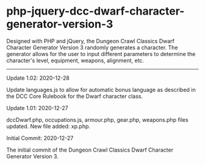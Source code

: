 # php-jquery-dcc-dwarf-character-generator-version-3
Designed with PHP and jQuery, the Dungeon Crawl Classics Dwarf Character Generator Version 3 randomly generates a character. The generator allows for the user to input different parameters to determine the character's level, equipment, weapons, alignment, etc.

-----------------------------


Update 1.02: 2020-12-28

Update languages.js to allow for automatic bonus language as described in the DCC Core Rulebook for the Dwarf character class. 


Update 1.01: 2020-12-27

dccDwarf.php, occupations.js, armour.php, gear.php, weapons.php files updated.  New file added: xp.php.


Initial Commit: 2020-12-27

The initial commit of the Dungeon Crawl Classics Dwarf Character Generator Version 3.
